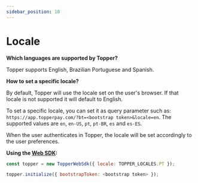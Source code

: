 ```yaml
---
sidebar_position: 10
---
```


# Locale

**Which languages are supported by Topper?**

Topper supports English, Brazilian Portuguese and Spanish.

**How to set a specific locale?**

By default, Topper will use the locale set on the user's browser. If that locale is not supported it will default to English.

To set a specific locale, you can set it as query parameter such as: `https://app.topperpay.com/?bt=<bootstrap token>&locale=en`. The supported values are `en`, `en-US`, `pt`, `pt-BR`, `es` and `es-ES`.

When the user authenticates in Topper, the locale will be set accordingly to the user preferences.

**Using the [Web SDK](./web-sdk.md):**

```js
const topper = new TopperWebSdk({ locale: TOPPER_LOCALES.PT });

topper.initialize({ bootstrapToken: <bootstrap token> });
```
